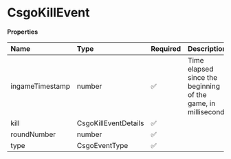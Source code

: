 # CsgoKillEvent

**Properties**

| Name            | Type                 | Required | Description                                                   |
| :-------------- | :------------------- | :------- | :------------------------------------------------------------ |
| ingameTimestamp | number               | ✅       | Time elapsed since the beginning of the game, in milliseconds |
| kill            | CsgoKillEventDetails | ✅       |                                                               |
| roundNumber     | number               | ✅       |                                                               |
| type            | CsgoEventType        | ✅       |                                                               |

<!-- This file was generated by liblab | https://liblab.com/ -->
